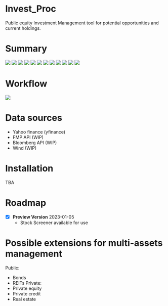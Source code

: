 Invest_Proc
=========================
Public equity Investment Management tool for potential opportunities and current holdings.

Summary
=========================
![](https://github.com/JerryChenz/Invest_Proc_Open/blob/main/screenshoots/Invest_Proc_Summary_1.png)
![](https://github.com/JerryChenz/Invest_Proc_Open/blob/main/screenshoots/Invest_Proc_Summary_2.png)
![](https://github.com/JerryChenz/Invest_Proc_Open/blob/main/screenshoots/Invest_Proc_Summary_3.png)
![](https://github.com/JerryChenz/Invest_Proc_Open/blob/main/screenshoots/Invest_Proc_Summary_4.png)
![](https://github.com/JerryChenz/Invest_Proc_Open/blob/main/screenshoots/Invest_Proc_Summary_5.png)
![](https://github.com/JerryChenz/Invest_Proc_Open/blob/main/screenshoots/Invest_Proc_Summary_6.png)
![](https://github.com/JerryChenz/Invest_Proc_Open/blob/main/screenshoots/Invest_Proc_Summary_7.png)
![](https://github.com/JerryChenz/Invest_Proc_Open/blob/main/screenshoots/Invest_Proc_Summary_8.png)
![](https://github.com/JerryChenz/Invest_Proc_Open/blob/main/screenshoots/Invest_Proc_Summary_9.png)
![](https://github.com/JerryChenz/Invest_Proc_Open/blob/main/screenshoots/Invest_Proc_Summary_10.png)
![](https://github.com/JerryChenz/Invest_Proc_Open/blob/main/screenshoots/Invest_Proc_Summary_11.png)
![](https://github.com/JerryChenz/Invest_Proc_Open/blob/main/screenshoots/Invest_Proc_Summary_12.png)

Workflow
=========================
![](https://github.com/JerryChenz/Invest_Proc_Open/blob/main/screenshoots/Investment_Analysis_Workflow.PNG)

Data sources
=========================
- Yahoo finance (yfinance)
- FMP API (WIP)
- Bloomberg API (WIP)
- Wind (WIP)

Installation
=========================
TBA

Roadmap
=========================
- [x] **Preview Version**  2023-01-05
    - Stock Screener available for use

Possible extensions for multi-assets management
=========================
Public:
- Bonds
- REITs
Private:
- Private equity
- Private credit
- Real estate
